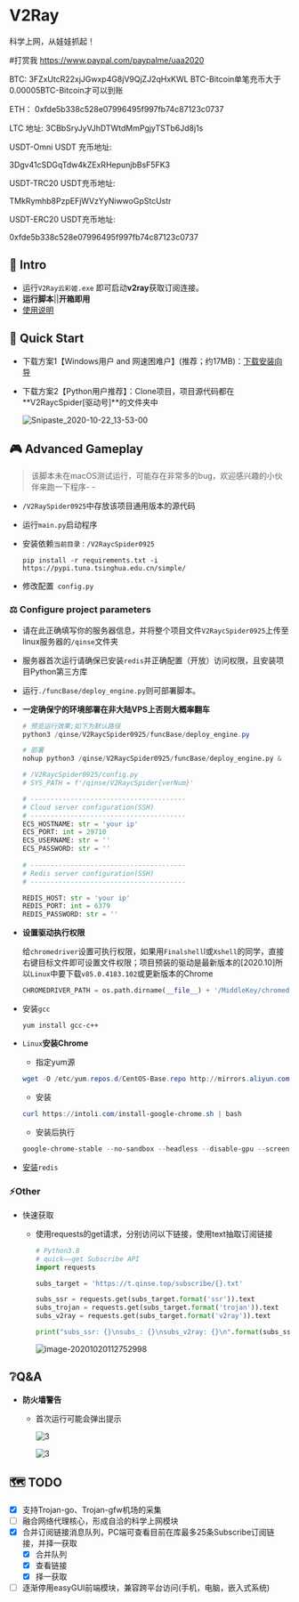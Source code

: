 # V2Ray

科学上网，从娃娃抓起！

#打赏我 https://www.paypal.com/paypalme/uaa2020

BTC: 3FZxUtcR22xjJGwxp4G8jV9QjZJ2qHxKWL
BTC-Bitcoin单笔充币大于0.00005BTC-Bitcoin才可以到账

ETH： 0xfde5b338c528e07996495f997fb74c87123c0737

LTC 地址: 3CBbSryJyVJhDTWtdMmPgjyTSTb6Jd8j1s

USDT-Omni USDT 充币地址:

3Dgv41cSDGqTdw4kZExRHepunjbBsF5FK3

USDT-TRC20 USDT充币地址:

TMkRymhb8PzpEFjWVzYyNiwwoGpStcUstr

USDT-ERC20 USDT充币地址:

0xfde5b338c528e07996495f997fb74c87123c0737

## :carousel_horse: Intro

- 运行`V2Ray云彩姬.exe` 即可启动**v2ray**获取订阅连接。
- **运行脚本**||**开箱即用**
- [使用说明](https://github.com/QIN2DIM/V2RayCloudSpider/blob/master/V2Ray云彩姬使用说明.md)

## :eagle: Quick Start

- 下载方案1【Windows用户 and 网速困难户】(推荐；约17MB)：[下载安装向导](https://t.qinse.top/subscribe/installer.zip)	

- 下载方案2【Python用户推荐】：Clone项目，项目源代码都在**V2RaycSpider[驱动号]**的文件夹中

  ![Snipaste_2020-10-22_13-53-00](https://i.loli.net/2020/10/22/s9vC6RI7FtVJahe.png)


## :video_game: Advanced Gameplay

> 该脚本未在macOS测试运行，可能存在非常多的bug，欢迎感兴趣的小伙伴来跑一下程序- -

- `/V2RaySpider0925`中存放该项目通用版本的源代码

- 运行`main.py`启动程序

- 安装依赖`当前目录：/V2RaycSpider0925`

  ```
  pip install -r requirements.txt -i https://pypi.tuna.tsinghua.edu.cn/simple/
  ```

- 修改配置` config.py`

### :balance_scale: Configure project parameters

- 请在此正确填写你的服务器信息，并将整个项目文件`V2RaycSpider0925`上传至linux服务器的`/qinse`文件夹

- 服务器首次运行请确保已安装`redis`并正确配置（开放）访问权限，且安装项目Python第三方库

- 运行`./funcBase/deploy_engine.py`则可部署脚本。

- **一定确保宁的环境部署在非大陆VPS上否则大概率翻车**

  ```powershell
  # 预览运行效果;如下为默认路径
  python3 /qinse/V2RaycSpider0925/funcBase/deploy_engine.py
  ```
  
  ```python
  # 部署
  nohup python3 /qinse/V2RaycSpider0925/funcBase/deploy_engine.py &
  ```
  
  ```python
  # /V2RaycSpider0925/config.py
  # SYS_PATH = f'/qinse/V2RaycSpider{verNum}'
  
  # ---------------------------------------
  # Cloud server configuration(SSH)
  # ---------------------------------------
  ECS_HOSTNAME: str = 'your ip'
  ECS_PORT: int = 29710
  ECS_USERNAME: str = ''
  ECS_PASSWORD: str = ''
      
  # ---------------------------------------
  # Redis server configuration(SSH)
  # ---------------------------------------
  
  REDIS_HOST: str = 'your ip'
  REDIS_PORT: int = 6379
  REDIS_PASSWORD: str = ''
  ```

- **设置驱动执行权限**

  给`chromedriver`设置可执行权限，如果用`Finalshell`l或`Xshell`的同学，直接右键目标文件即可设置文件权限；项目预装的驱动是最新版本的[2020.10]所以`Linux`中要下载`v85.0.4183.102`或更新版本的Chrome

  ```python
  CHROMEDRIVER_PATH = os.path.dirname(__file__) + '/MiddleKey/chromedriver'
  ```

- 安装`gcc`

  ```
  yum install gcc-c++
  ```

- `Linux`**安装Chrome**

  - 指定yum源

  ```powershell
  wget -O /etc/yum.repos.d/CentOS-Base.repo http://mirrors.aliyun.com/repo/Centos-7.repo
  ```

  - 安装

  ```powershell
  curl https://intoli.com/install-google-chrome.sh | bash
  ```

  - 安装后执行

  ```powershell
  google-chrome-stable --no-sandbox --headless --disable-gpu --screenshot https://www.baidu.com/
  ```

- [安装](https://shimo.im/docs/5bqnroJYDbU4rGqy/)`redis`

### :zap:Other

- 快速获取

  - 使用requests的get请求，分别访问以下链接，使用text抽取订阅链接

    ```python
    # Python3.8
    # quick——get Subscribe API
    import requests
    
    subs_target = 'https://t.qinse.top/subscribe/{}.txt'
    
    subs_ssr = requests.get(subs_target.format('ssr')).text
    subs_trojan = requests.get(subs_target.format('trojan')).text
    subs_v2ray = requests.get(subs_target.format('v2ray')).text
    
    print("subs_ssr: {}\nsubs_: {}\nsubs_v2ray: {}\n".format(subs_ssr,subs_trojan,subs_v2ray))
    
    ```

    ![image-20201020112752998](https://i.loli.net/2020/10/20/XaJc4qA1ehPUM5V.png)

##  :grey_question:Q&A

- **防火墙警告**

  - 首次运行可能会弹出提示

    ![3](https://i.loli.net/2020/10/06/MhwiZfOz3VdDPU5.png)

    ![3](https://i.loli.net/2020/10/06/gmLksO3HCtyWu9r.png)

## :world_map: TODO

- [x] 支持Trojan-go、Trojan-gfw机场的采集
- [ ] 融合网络代理核心，形成自洽的科学上网模块
- [x] 合并订阅链接消息队列，PC端可查看目前在库最多25条Subscribe订阅链接，并择一获取
  - [x] 合并队列
  - [x] 查看链接
  - [x] 择一获取
- [ ] 逐渐停用easyGUI前端模块，兼容跨平台访问(手机，电脑，嵌入式系统)
